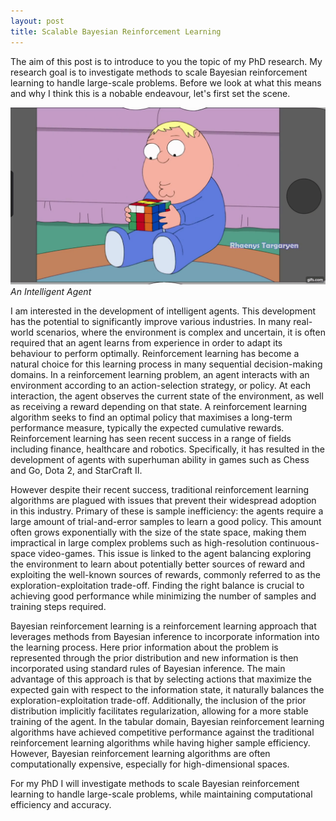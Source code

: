 ```yaml
---
layout: post
title: Scalable Bayesian Reinforcement Learning
---
```

The aim of this post is to introduce to you the topic of my PhD research. My research goal is to investigate methods to scale Bayesian reinforcement learning to handle large-scale problems. Before we look at what this means and why I think this is a nobable endeavour, let's first set the scene. 

![An Intelligent Agent.](https://raw.githubusercontent.com/ConnorWatts/ConnorWatts.github.io/master/Rubiks.gif)
*An Intelligent Agent*


I am interested in the development of intelligent agents. This development has the potential to significantly improve various industries. In many real-world scenarios, where the environment is complex and uncertain, it is often required that an agent learns from experience in order to adapt its behaviour to perform optimally. Reinforcement learning has become a natural choice for this learning process in many sequential decision-making domains. In a reinforcement learning problem, an agent interacts with an environment according to an action-selection strategy, or policy. At each interaction, the agent observes the current state of the environment, as well as receiving a reward depending on that state. A reinforcement learning algorithm seeks to find an optimal policy that maximises a long-term performance measure, typically the expected cumulative rewards. Reinforcement learning has seen recent success in a range of fields including finance, healthcare and robotics. Specifically, it has resulted in the development of agents with superhuman ability in games such as Chess and Go, Dota 2, and StarCraft II.

However despite their recent success, traditional reinforcement learning algorithms are plagued with issues that prevent their widespread adoption in this industry. Primary of these is sample inefficiency: the agents require a large amount of trial-and-error samples to learn a good policy. This amount often grows exponentially with the size of the state space, making them impractical in large complex problems such as high-resolution continuous-space video-games. This issue is linked to the agent balancing exploring the environment to learn about potentially better sources of reward and exploiting the well-known sources of rewards, commonly referred to as the exploration-exploitation trade-off. Finding the right balance is crucial to achieving good performance while minimizing the number of samples and training steps required.

Bayesian reinforcement learning is a reinforcement learning approach that leverages methods from Bayesian inference to incorporate information into the learning process. Here prior information about the problem is represented through the prior distribution and new information is then incorporated using standard rules of Bayesian inference. The main advantage of this approach is that by selecting actions that maximize the expected gain with respect to the information state, it naturally balances the exploration-exploitation trade-off. Additionally, the inclusion of the prior distribution implicitly facilitates regularization, allowing for a more stable training of the agent. In the tabular domain, Bayesian reinforcement learning algorithms have achieved competitive performance against the traditional reinforcement learning algorithms while having higher sample efficiency. However, Bayesian reinforcement learning algorithms are often computationally expensive, especially for high-dimensional spaces. 

For my PhD I will investigate methods to scale Bayesian reinforcement learning to handle large-scale problems, while maintaining computational efficiency and accuracy. 